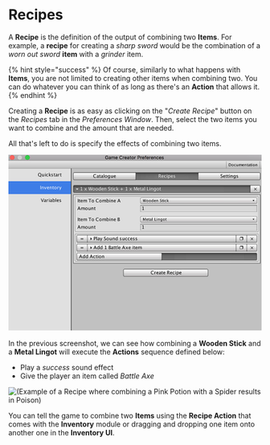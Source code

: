 # Recipes

A **Recipe** is the definition of the output of combining two **Items**. For example, a **recipe** for creating a _sharp sword_ would be the combination of a _worn out sword_ **item** with a _grinder_ item.

{% hint style="success" %}
Of course, similarly to what happens with **Items**, you are not limited to creating other items when combining two. You can do whatever you can think of as long as there's an **Action** that allows it.
{% endhint %}

Creating a **Recipe** is as easy as clicking on the "_Create Recipe_" button on the _Recipes_ tab in the _Preferences Window_. Then, select the two items you want to combine and the amount that are needed.

All that's left to do is specify the effects of combining two items.

![\(Example of a Recipe: A Wooden Stick combined with a Metal Lingot becomes a Battle Axe\)](../../../.gitbook/assets/inventory-recipes.jpg)

In the previous screenshot, we can see how combining a **Wooden Stick** and a **Metal Lingot** will execute the **Actions** sequence defined below:

* Play a _success_ sound effect
* Give the player an item called _Battle Axe_

![\(Example of a Recipe where combining a Pink Potion with a Spider results in Poison\)](../../../.gitbook/assets/recipe-example-gif.gif)

You can tell the game to combine two **Items** using the **Recipe Action** that comes with the **Inventory** module or dragging and dropping one item onto another one in the **Inventory UI**.

